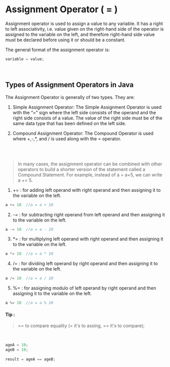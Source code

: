 # Assignment Operator  ( = )
 Assignment operator is used to assign a value to any variable. It has a right to left associativity, i.e. value given on the right-hand side of the operator is assigned to the variable on the left, and therefore right-hand side value must be declared before using it or should be a constant.

The general format of the assignment operator is:

```java
variable = value;
```
<br>

## Types of Assignment Operators in Java

The Assignment Operator is generally of two types. They are:

1. Simple Assignment Operator: The Simple Assignment Operator is used with the “=” sign where the left side consists of the operand and the right side consists of a value. The value of the right side must be of the same data type that has been defined on the left side.

1. Compound Assignment Operator: The Compound Operator is used where +,-,*, and / is used along with the = operator.

<br>
<br>

> In many cases, the assignment operator can be combined with other operators to build a shorter version of the statement called a Compound Statement. For example, instead of a = a+5, we can write a += 5. 

1. += : for adding left operand with right operand and then assigning it to the variable on the left.

```java
a += 10  //a = a + 10
```

   
2. -= : for subtracting right operand from left operand and then assigning it to the variable on the left.

```java
a -= 10  //a = a - 10
```

3. *= : for multiplying left operand with right operand and then assigning it to the variable on the left.

```java
a *= 10  //a = a * 10
```

4. /= : for dividing left operand by right operand and then assigning it to the variable on the left.

```java
a /= 10  //a = a / 10
``` 

5. %= : for assigning modulo of left operand by right operand and then assigning it to the variable on the left.

```java
a %= 10  //a = a % 10
```

#### Tip :

>  == to compare equality (= it's to assing, == it's to compare);

<br>

```java
ageA = 10;
ageB = 10;
		
result = ageA == ageB;

```